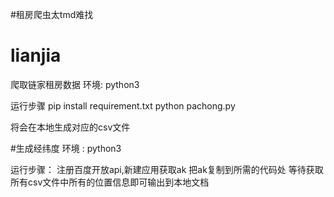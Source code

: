 #租房爬虫太tmd难找
# lianjia
爬取链家租房数据
环境: python3

运行步骤
pip install requirement.txt
python pachong.py

将会在本地生成对应的csv文件

#生成经纬度
环境 : python3

运行步骤：
注册百度开放api,新建应用获取ak
把ak复制到所需的代码处
等待获取所有csv文件中所有的位置信息即可输出到本地文档


